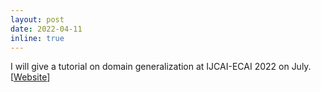 ```yaml
---
layout: post
date: 2022-04-11
inline: true
---
```


I will give a tutorial on domain generalization at IJCAI-ECAI 2022 on July. [[Website](https://dgresearch.github.io/)]